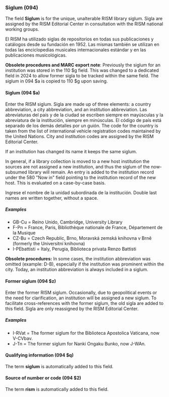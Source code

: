 ### Siglum (094)

The field **Siglum** is for the unique, unalterable RISM library siglum. Sigla are assigned by the RISM Editorial Center in
consultation with the RISM national working groups.

El RISM ha utilizado siglas de repositorios en todas sus publicaciones y catálogos desde su fundación en 1952. Las mismas también se utilizan en todas las enciclopedias musicales internacionales estándar y en las publicaciones musicológicas.

**Obsolete procedures and MARC export note**: Previously the siglum for an institution was stored in the 110 $g field. This was changed to a dedicated field in 2024 to
allow former sigla to be tracked within the same field. The siglum in 094 $a is copied to 110 $g upon saving.

#### Siglum (094 $a)

Enter the RISM siglum. Sigla are made up of three elements: a country abbreviation, a city abbreviation, and an institution
abbreviation. Las abreviaturas del país y de la ciudad se escriben siempre en mayúsculas y la abreviatura de la institución, siempre en minúsculas. El código de país está separado de los demás detalles por un guión. The code for the country is taken from the list of international vehicle registration
codes maintained by the United Nations. City and institution codes are assigned by the RISM Editorial Center.

If an institution has changed its name it keeps the same siglum.

In general, if a library collection is moved to a new host institution the sources are not assigned a new institution, and thus the siglum of
the now-subsumed library will remain. An entry is added to the institution record under the 580 "Now in" field pointing to the institution record
of the new host. This is evaluated on a case-by-case basis.

Ingrese el nombre de la unidad subordinada de la institución. Double last names are written together, without a space.

##### Examples

- GB-Cu = Reino Unido, Cambridge, University Library
- F-Pn = France, Paris, Bibliothèque nationale de France, Département de la Musique
- CZ-Bu = Czech Republic, Brno, Moravská zemská knihovna v Brně (formerly the Universitní knihovna)
- I-PEbattisti = Italy, Perugia, Biblioteca privata Renzo Battisti

**Obsolete procedures:** In some cases, the institution abbreviation was omitted (example: D-B), especially if the institution was prominent within the city. Today, an institution abbreviation is always included in a siglum.

#### Former siglum (094 $z)

Enter the former RISM siglum.  Occasionally, due to geopolitical events or the need for clarification, an institution will be assigned a new siglum. To facilitate cross-references
with the former siglum, the old sigla are added to this field. Sigla are only reassigned by the RISM Editorial Center.

##### Examples

- I-RVat = The former siglum for the Biblioteca Apostolica Vaticana, now V-CVbav.
- J-Tn = The former siglum for Nanki Ongaku Bunko, now J-WAn.

#### Qualifying information (094 $q)

The term **siglum** is automatically added to this field.

#### Source of number or code (094 $2)

The term **rism** is automatically added to this field.
